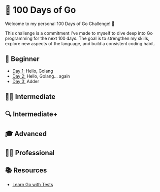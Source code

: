 # 📆 100 Days of Go

Welcome to my personal 100 Days of Go Challenge! 🚀

This challenge is a commitment I've made to myself to dive deep into Go programming for the next 100 days. The goal is to strengthen my skills, explore new aspects of the language, and build a consistent coding habit.

## 🌱 Beginner

- [Day 1:](day001) Hello, Golang
- [Day 2:](day002) Hello, Golang... again
- [Day 3:](day003) Adder

## 🚴‍♂️ Intermediate

## 🔍 Intermediate+

## 🎓 Advanced

## 🧑‍💻 Professional

## 📚 Resources

- [Learn Go with Tests](https://quii.gitbook.io/learn-go-with-tests/)
